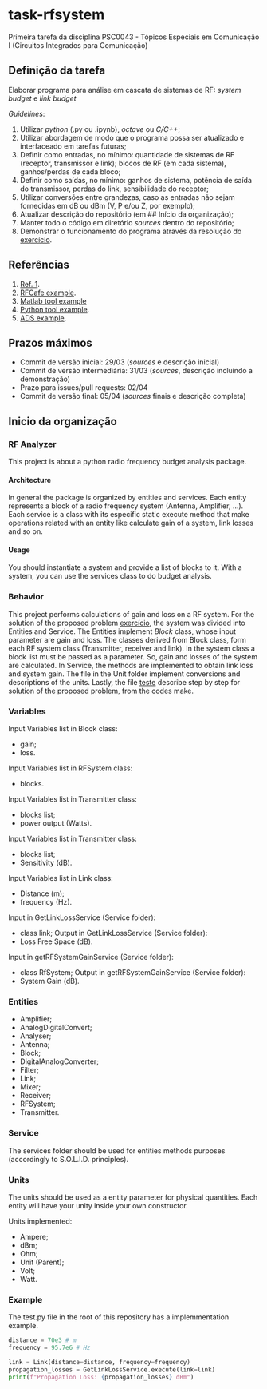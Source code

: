 # task-rfsystem

Primeira tarefa da disciplina PSC0043 - Tópicos Especiais em Comunicação I (Circuitos Integrados para Comunicação)

## Definição da tarefa

Elaborar programa para análise em cascata de sistemas de RF: *system budget* e *link budget*

*Guidelines*:

1. Utilizar *python* (.py ou .ipynb), *octave* ou *C/C++*;
2. Utilizar abordagem de modo que o programa possa ser atualizado e interfaceado em tarefas futuras;
3. Definir como entradas, no mínimo: quantidade de sistemas de RF (receptor, transmissor e link); blocos de RF (em cada sistema), ganhos/perdas de cada bloco;
4. Definir como saídas, no mínimo: ganhos de sistema, potência de saída do transmissor, perdas do link, sensibilidade do receptor;
5. Utilizar conversões entre grandezas, caso as entradas não sejam fornecidas em dB ou dBm (V, P e/ou Z, por exemplo);
6. Atualizar descrição do repositório (em ## Início da organização);
7. Manter todo o código em diretório *sources* dentro do repositório;
8. Demonstrar o funcionamento do programa através da resolução do [exercício](ex1.pdf).

## Referências

1. [Ref. 1](https://www.phys.hawaii.edu/~anita/new/papers/militaryHandbook/rcvr_sen.pdf).
2. [RFCafe example](https://www.rfcafe.com/references/electrical/cascade-budget.htm).
3. [Matlab tool example](https://www.mathworks.com/help/rf/ug/superheterodyne-receiver-using-rf-budget-analyzer-app.html)
4. [Python tool example](https://github.com/fronzbot/python-rfdesigner).
5. [ADS example](https://literature.cdn.keysight.com/litweb/pdf/ads2004a/pdf/rfsysbudget.pdf).

## Prazos máximos

- Commit de versão inicial: 29/03 (*sources* e descrição inicial)
- Commit de versão intermediária: 31/03 (*sources*, descrição incluíndo a demonstração)
- Prazo para issues/pull requests: 02/04
- Commit de versão final: 05/04 (*sources* finais e descrição completa)
## Inicio da organização

### RF Analyzer

This project is about a python radio frequency budget analysis package.


#### Architecture

In general the package is organized by entities and services. Each entity represents a block of a radio frequency system (Antenna, Amplifier, ...). Each service is a class with its especific static execute method that make operations related with an entity like calculate gain of a system, link losses and so on.


#### Usage

You should instantiate a system and provide a list of blocks to it. With a system, you can use the services class to do budget analysis.

### Behavior
This project performs calculations of gain and loss on a RF system. For the solution of the proposed problem [exercício](ex1.pdf), the system was divided into Entities and Service. The Entities implement *Block* class, whose input parameter are gain and loss. The classes derived from Block class, form each RF system class (Transmitter, receiver and link). In the system class a block list must be passed as a parameter. So, gain and losses of the system are calculated. In Service, the methods are implemented to obtain link loss and system gain. The file in the Unit folder implement conversions and descriptions of the units. Lastly, the file [teste](test.py) describe step by step for solution of the proposed problem, from the codes make. 


### Variables
Input Variables list in Block class:
* gain;
* loss.

Input Variables list in RFSystem class: 
* blocks.

Input Variables list in Transmitter class: 
* blocks list;
* power output (Watts).

Input Variables list in Transmitter class: 
* blocks list;
* Sensitivity (dB).

Input Variables list in Link class: 
* Distance (m);
* frequency (Hz). 

Input in GetLinkLossService (Service folder):
* class link;
Output in GetLinkLossService (Service folder):
* Loss Free Space (dB). 

Input in getRFSystemGainService (Service folder):
* class RfSystem;
Output in getRFSystemGainService (Service folder):
* System Gain (dB). 
   
### Entities
* Amplifier;
* AnalogDigitalConvert;
* Analyser;
* Antenna;
* Block;
* DigitalAnalogConverter;
* Filter;
* Link;
* Mixer;
* Receiver;
* RFSystem;
* Transmitter.

### Service
The services folder should be used for entities methods purposes (accordingly to S.O.L.I.D. principles).

### Units
The units should be used as a entity parameter for physical quantities. Each entity will have your  unity inside your own constructor.

Units implemented:

* Ampere;
* dBm;
* Ohm;
* Unit (Parent);
* Volt;
* Watt.

### Example

The test.py file in the root of this repository has a implemmentation example.

```py
distance = 70e3 # m
frequency = 95.7e6 # Hz

link = Link(distance=distance, frequency=frequency)
propagation_losses = GetLinkLossService.execute(link=link)
print(f"Propagation Loss: {propagation_losses} dBm")
 
